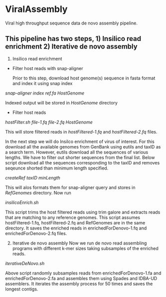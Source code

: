 # ViralAssembly
Viral high throughput sequence  data de novo assembly pipeline.

## This pipeline has two steps, 1) Insilico read enrichment 2) Iterative de novo assembly

1) Insilico read enrichment
* Filter host reads with snap-aligner

	Prior to this step, download host genome(s) sequence in fasta format and index it using snap index

_snap-aligner index ref.fa HostGenome_

Indexed output will be stored in *HostGenome* directory

* Filter host reads

_hostFilter.sh file-1.fq file-2.fq HostGenome_

This will store filtered reads in *hostFiltered-1.fq* and *hostFiltered-2.fq* files.

In the next step we will do Insilco enrichment of virus of interest. For this download all the available genomes from GenBank using eutils and taxID as a search term. However, eutils download all the sequences of various lengths. We have to filter out shorter sequences from the final list. Below script download all the sequences corresponding to the taxID and removes seqeunce shorted than minimum length specified.
 
_createRef taxID minLength_

This will alos formats them for snap-aligner query and stores in *RefGenomes* directory. Now run 

_insilicoEnrich.sh_ 

This script trims the host filtered reads using trim galore and extracts reads that are matching to any reference genomes. This script assumes hostFiltered-1.fq, hostFiltered-2.fq and RefGenomes are in the same directory. It saves the enriched reads in enrichedForDenovo-1.fq and enrichedForDenovo-2.fq files.

2) Iterative de novo assembly
Now we run de novo read assembling programs with different k-mer sizes taking subsamples of the enriched reads. 

_iterativeDeNovo.sh_

Above script randomly subsamples reads from enrichedForDenovo-1.fa and enrichedForDenovo-2.fa and assembles them using Spades and IDBA-UD assemblers. It iterates the assembly process for 50 times and saves the longest contigs. 
